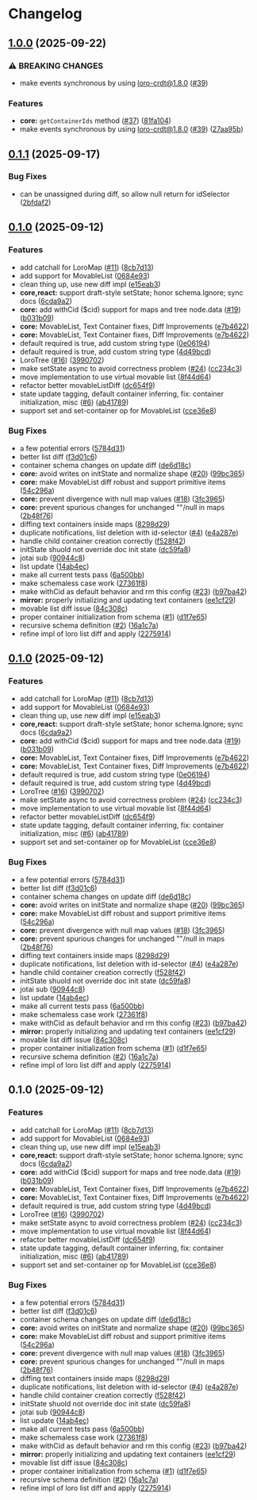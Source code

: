 # Changelog

## [1.0.0](https://github.com/loro-dev/loro-mirror/compare/loro-mirror-v0.1.1...loro-mirror-v1.0.0) (2025-09-22)


### ⚠ BREAKING CHANGES

* make events synchronous by using loro-crdt@1.8.0 ([#39](https://github.com/loro-dev/loro-mirror/issues/39))

### Features

* **core:** `getContainerIds` method ([#37](https://github.com/loro-dev/loro-mirror/issues/37)) ([81fa104](https://github.com/loro-dev/loro-mirror/commit/81fa104252d8870e0a1f30996cb54b40c0890498))
* make events synchronous by using loro-crdt@1.8.0 ([#39](https://github.com/loro-dev/loro-mirror/issues/39)) ([27aa95b](https://github.com/loro-dev/loro-mirror/commit/27aa95ba135e56ee3e3f56fb7f1a18cf448938f7))

## [0.1.1](https://github.com/loro-dev/loro-mirror/compare/loro-mirror-v0.1.0...loro-mirror-v0.1.1) (2025-09-17)


### Bug Fixes

* can be unassigned during diff, so allow null return for idSelector ([2bfdaf2](https://github.com/loro-dev/loro-mirror/commit/2bfdaf2e7d6ee2b71e1c296760aa66a155c7fb11))

## [0.1.0](https://github.com/loro-dev/loro-mirror/compare/loro-mirror-v0.1.0...loro-mirror-v0.1.0) (2025-09-12)


### Features

* add catchall for LoroMap ([#11](https://github.com/loro-dev/loro-mirror/issues/11)) ([8cb7d13](https://github.com/loro-dev/loro-mirror/commit/8cb7d1312d5619f4c7a32c253d5686a57494ffde))
* add support for MovableList ([0684e93](https://github.com/loro-dev/loro-mirror/commit/0684e933bf949de12b86060ce45a707f39b6ba6c))
* clean thing up, use new diff impl ([e15eab3](https://github.com/loro-dev/loro-mirror/commit/e15eab3ce65395fd0269eb682ecacbdeec8ca9f4))
* **core,react:** support draft-style setState; honor schema.Ignore; sync docs ([6cda9a2](https://github.com/loro-dev/loro-mirror/commit/6cda9a2c46b957005f13372c34f4063fc1de197a))
* **core:** add withCid ($cid) support for maps and tree node.data ([#19](https://github.com/loro-dev/loro-mirror/issues/19)) ([b031b09](https://github.com/loro-dev/loro-mirror/commit/b031b096ecb4c4db54529bfd2a9b04c49ba9b0c0))
* **core:** MovableList, Text Container fixes, Diff Improvements ([e7b4622](https://github.com/loro-dev/loro-mirror/commit/e7b46228ef55f780c32d239b585546d653624040))
* **core:** MovableList, Text Container fixes, Diff Improvements ([e7b4622](https://github.com/loro-dev/loro-mirror/commit/e7b46228ef55f780c32d239b585546d653624040))
* default required is true, add custom string type ([0e06194](https://github.com/loro-dev/loro-mirror/commit/0e06194278e1ac8b3c12b1dbf10148a8ffb2d67f))
* default required is true, add custom string type ([4d49bcd](https://github.com/loro-dev/loro-mirror/commit/4d49bcdd2f1d1140fd254652897866701c6a3846))
* LoroTree ([#16](https://github.com/loro-dev/loro-mirror/issues/16)) ([3990702](https://github.com/loro-dev/loro-mirror/commit/399070207f8c408c4f381ac5303b6ff0dd7acfa3))
* make setState async to avoid correctness problem ([#24](https://github.com/loro-dev/loro-mirror/issues/24)) ([cc234c3](https://github.com/loro-dev/loro-mirror/commit/cc234c3a1648704b5b44427e0728514cb7fa4832))
* move implementation to use virtual movable list ([8f44d64](https://github.com/loro-dev/loro-mirror/commit/8f44d6422f35c5a0eafd24d2a0598b4650d2dc85))
* refactor better movableListDiff ([dc654f9](https://github.com/loro-dev/loro-mirror/commit/dc654f9915c3b21c7d3ab3513c1d87e02b7e4628))
* state update tagging, default container inferring, fix: container initialization, misc ([#6](https://github.com/loro-dev/loro-mirror/issues/6)) ([ab41789](https://github.com/loro-dev/loro-mirror/commit/ab41789358b5679c1d8417da1a9597386b910ae8))
* support set and set-container op for MovableList ([cce36e8](https://github.com/loro-dev/loro-mirror/commit/cce36e8b094b26d3be27377811546499424031ae))


### Bug Fixes

* a few potential errors ([5784d31](https://github.com/loro-dev/loro-mirror/commit/5784d31ee4f31aa09062b779e35cf6ec25205b74))
* better list diff ([f3d01c6](https://github.com/loro-dev/loro-mirror/commit/f3d01c66fd831468d460e8f983735e0190b4c2de))
* container schema changes on update diff ([de6d18c](https://github.com/loro-dev/loro-mirror/commit/de6d18c1228d3c4003e131786f9f76a252513055))
* **core:** avoid writes on initState and normalize shape ([#20](https://github.com/loro-dev/loro-mirror/issues/20)) ([99bc365](https://github.com/loro-dev/loro-mirror/commit/99bc365d0352a2e1ae51ce90da6196ad0edff07b))
* **core:** make MovableList diff robust and support primitive items ([54c296a](https://github.com/loro-dev/loro-mirror/commit/54c296af3a393c7f1e5a91f1b437e42f41d085eb))
* **core:** prevent divergence with null map values ([#18](https://github.com/loro-dev/loro-mirror/issues/18)) ([3fc3965](https://github.com/loro-dev/loro-mirror/commit/3fc3965d02851e64903aab1ff119f69111342861))
* **core:** prevent spurious changes for unchanged ""/null in maps ([2b48f76](https://github.com/loro-dev/loro-mirror/commit/2b48f76a0281d9132c88c79d4053113490c5c5b1))
* diffing text containers inside maps ([8298d29](https://github.com/loro-dev/loro-mirror/commit/8298d298290193825ac26e9a1a2ea2409489fcee))
* duplicate notifications, list deletion with id-selector ([#4](https://github.com/loro-dev/loro-mirror/issues/4)) ([e4a287e](https://github.com/loro-dev/loro-mirror/commit/e4a287e65af6065de68acea505d660f66a63c0db))
* handle child container creation correctly ([f528f42](https://github.com/loro-dev/loro-mirror/commit/f528f42d1fd3de37ebf740dba5ad4857eb9bcfda))
* initState shuold not override doc init state ([dc59fa8](https://github.com/loro-dev/loro-mirror/commit/dc59fa8975313afa49ebad1097a946c01b981b57))
* jotai sub ([90944c8](https://github.com/loro-dev/loro-mirror/commit/90944c8b2d399dd781fe73f1b591567e25cecd11))
* list update ([14ab4ec](https://github.com/loro-dev/loro-mirror/commit/14ab4ecdfae5e0835b0036939441ecfc57e9e73b))
* make all current tests pass ([6a500bb](https://github.com/loro-dev/loro-mirror/commit/6a500bbb1419467fe48a3067b9e7428485697e1a))
* make schemaless case work ([27361f8](https://github.com/loro-dev/loro-mirror/commit/27361f8222f0f813a12ff42f8889ff4140e8a9b4))
* make withCid as default behavior and rm this config ([#23](https://github.com/loro-dev/loro-mirror/issues/23)) ([b97ba42](https://github.com/loro-dev/loro-mirror/commit/b97ba4209ae0057c940927bee9c279bb1327302f))
* **mirror:** properly initializing and updating text containers ([ee1cf29](https://github.com/loro-dev/loro-mirror/commit/ee1cf294ee8ea5532e66a3421aa1af979f0d950d))
* movable list diff issue ([84c308c](https://github.com/loro-dev/loro-mirror/commit/84c308c7392b96885d522729a18c24e09de70f36))
* proper container initialization from schema ([#1](https://github.com/loro-dev/loro-mirror/issues/1)) ([d1f7e65](https://github.com/loro-dev/loro-mirror/commit/d1f7e65e458908f908b02419c856590f11850780))
* recursive schema definition ([#2](https://github.com/loro-dev/loro-mirror/issues/2)) ([16a1c7a](https://github.com/loro-dev/loro-mirror/commit/16a1c7a3cb70d6a0950017b376b255ef334e0b2c))
* refine impl of loro list diff and apply ([2275914](https://github.com/loro-dev/loro-mirror/commit/2275914ed551a8fef3bca56e3b60819914ec2fe7))

## [0.1.0](https://github.com/loro-dev/loro-mirror/compare/loro-mirror-v0.1.0...loro-mirror-v0.1.0) (2025-09-12)


### Features

* add catchall for LoroMap ([#11](https://github.com/loro-dev/loro-mirror/issues/11)) ([8cb7d13](https://github.com/loro-dev/loro-mirror/commit/8cb7d1312d5619f4c7a32c253d5686a57494ffde))
* add support for MovableList ([0684e93](https://github.com/loro-dev/loro-mirror/commit/0684e933bf949de12b86060ce45a707f39b6ba6c))
* clean thing up, use new diff impl ([e15eab3](https://github.com/loro-dev/loro-mirror/commit/e15eab3ce65395fd0269eb682ecacbdeec8ca9f4))
* **core,react:** support draft-style setState; honor schema.Ignore; sync docs ([6cda9a2](https://github.com/loro-dev/loro-mirror/commit/6cda9a2c46b957005f13372c34f4063fc1de197a))
* **core:** add withCid ($cid) support for maps and tree node.data ([#19](https://github.com/loro-dev/loro-mirror/issues/19)) ([b031b09](https://github.com/loro-dev/loro-mirror/commit/b031b096ecb4c4db54529bfd2a9b04c49ba9b0c0))
* **core:** MovableList, Text Container fixes, Diff Improvements ([e7b4622](https://github.com/loro-dev/loro-mirror/commit/e7b46228ef55f780c32d239b585546d653624040))
* **core:** MovableList, Text Container fixes, Diff Improvements ([e7b4622](https://github.com/loro-dev/loro-mirror/commit/e7b46228ef55f780c32d239b585546d653624040))
* default required is true, add custom string type ([0e06194](https://github.com/loro-dev/loro-mirror/commit/0e06194278e1ac8b3c12b1dbf10148a8ffb2d67f))
* default required is true, add custom string type ([4d49bcd](https://github.com/loro-dev/loro-mirror/commit/4d49bcdd2f1d1140fd254652897866701c6a3846))
* LoroTree ([#16](https://github.com/loro-dev/loro-mirror/issues/16)) ([3990702](https://github.com/loro-dev/loro-mirror/commit/399070207f8c408c4f381ac5303b6ff0dd7acfa3))
* make setState async to avoid correctness problem ([#24](https://github.com/loro-dev/loro-mirror/issues/24)) ([cc234c3](https://github.com/loro-dev/loro-mirror/commit/cc234c3a1648704b5b44427e0728514cb7fa4832))
* move implementation to use virtual movable list ([8f44d64](https://github.com/loro-dev/loro-mirror/commit/8f44d6422f35c5a0eafd24d2a0598b4650d2dc85))
* refactor better movableListDiff ([dc654f9](https://github.com/loro-dev/loro-mirror/commit/dc654f9915c3b21c7d3ab3513c1d87e02b7e4628))
* state update tagging, default container inferring, fix: container initialization, misc ([#6](https://github.com/loro-dev/loro-mirror/issues/6)) ([ab41789](https://github.com/loro-dev/loro-mirror/commit/ab41789358b5679c1d8417da1a9597386b910ae8))
* support set and set-container op for MovableList ([cce36e8](https://github.com/loro-dev/loro-mirror/commit/cce36e8b094b26d3be27377811546499424031ae))


### Bug Fixes

* a few potential errors ([5784d31](https://github.com/loro-dev/loro-mirror/commit/5784d31ee4f31aa09062b779e35cf6ec25205b74))
* better list diff ([f3d01c6](https://github.com/loro-dev/loro-mirror/commit/f3d01c66fd831468d460e8f983735e0190b4c2de))
* container schema changes on update diff ([de6d18c](https://github.com/loro-dev/loro-mirror/commit/de6d18c1228d3c4003e131786f9f76a252513055))
* **core:** avoid writes on initState and normalize shape ([#20](https://github.com/loro-dev/loro-mirror/issues/20)) ([99bc365](https://github.com/loro-dev/loro-mirror/commit/99bc365d0352a2e1ae51ce90da6196ad0edff07b))
* **core:** make MovableList diff robust and support primitive items ([54c296a](https://github.com/loro-dev/loro-mirror/commit/54c296af3a393c7f1e5a91f1b437e42f41d085eb))
* **core:** prevent divergence with null map values ([#18](https://github.com/loro-dev/loro-mirror/issues/18)) ([3fc3965](https://github.com/loro-dev/loro-mirror/commit/3fc3965d02851e64903aab1ff119f69111342861))
* **core:** prevent spurious changes for unchanged ""/null in maps ([2b48f76](https://github.com/loro-dev/loro-mirror/commit/2b48f76a0281d9132c88c79d4053113490c5c5b1))
* diffing text containers inside maps ([8298d29](https://github.com/loro-dev/loro-mirror/commit/8298d298290193825ac26e9a1a2ea2409489fcee))
* duplicate notifications, list deletion with id-selector ([#4](https://github.com/loro-dev/loro-mirror/issues/4)) ([e4a287e](https://github.com/loro-dev/loro-mirror/commit/e4a287e65af6065de68acea505d660f66a63c0db))
* handle child container creation correctly ([f528f42](https://github.com/loro-dev/loro-mirror/commit/f528f42d1fd3de37ebf740dba5ad4857eb9bcfda))
* initState shuold not override doc init state ([dc59fa8](https://github.com/loro-dev/loro-mirror/commit/dc59fa8975313afa49ebad1097a946c01b981b57))
* jotai sub ([90944c8](https://github.com/loro-dev/loro-mirror/commit/90944c8b2d399dd781fe73f1b591567e25cecd11))
* list update ([14ab4ec](https://github.com/loro-dev/loro-mirror/commit/14ab4ecdfae5e0835b0036939441ecfc57e9e73b))
* make all current tests pass ([6a500bb](https://github.com/loro-dev/loro-mirror/commit/6a500bbb1419467fe48a3067b9e7428485697e1a))
* make schemaless case work ([27361f8](https://github.com/loro-dev/loro-mirror/commit/27361f8222f0f813a12ff42f8889ff4140e8a9b4))
* make withCid as default behavior and rm this config ([#23](https://github.com/loro-dev/loro-mirror/issues/23)) ([b97ba42](https://github.com/loro-dev/loro-mirror/commit/b97ba4209ae0057c940927bee9c279bb1327302f))
* **mirror:** properly initializing and updating text containers ([ee1cf29](https://github.com/loro-dev/loro-mirror/commit/ee1cf294ee8ea5532e66a3421aa1af979f0d950d))
* movable list diff issue ([84c308c](https://github.com/loro-dev/loro-mirror/commit/84c308c7392b96885d522729a18c24e09de70f36))
* proper container initialization from schema ([#1](https://github.com/loro-dev/loro-mirror/issues/1)) ([d1f7e65](https://github.com/loro-dev/loro-mirror/commit/d1f7e65e458908f908b02419c856590f11850780))
* recursive schema definition ([#2](https://github.com/loro-dev/loro-mirror/issues/2)) ([16a1c7a](https://github.com/loro-dev/loro-mirror/commit/16a1c7a3cb70d6a0950017b376b255ef334e0b2c))
* refine impl of loro list diff and apply ([2275914](https://github.com/loro-dev/loro-mirror/commit/2275914ed551a8fef3bca56e3b60819914ec2fe7))

## 0.1.0 (2025-09-12)


### Features

* add catchall for LoroMap ([#11](https://github.com/loro-dev/loro-mirror/issues/11)) ([8cb7d13](https://github.com/loro-dev/loro-mirror/commit/8cb7d1312d5619f4c7a32c253d5686a57494ffde))
* add support for MovableList ([0684e93](https://github.com/loro-dev/loro-mirror/commit/0684e933bf949de12b86060ce45a707f39b6ba6c))
* clean thing up, use new diff impl ([e15eab3](https://github.com/loro-dev/loro-mirror/commit/e15eab3ce65395fd0269eb682ecacbdeec8ca9f4))
* **core,react:** support draft-style setState; honor schema.Ignore; sync docs ([6cda9a2](https://github.com/loro-dev/loro-mirror/commit/6cda9a2c46b957005f13372c34f4063fc1de197a))
* **core:** add withCid ($cid) support for maps and tree node.data ([#19](https://github.com/loro-dev/loro-mirror/issues/19)) ([b031b09](https://github.com/loro-dev/loro-mirror/commit/b031b096ecb4c4db54529bfd2a9b04c49ba9b0c0))
* **core:** MovableList, Text Container fixes, Diff Improvements ([e7b4622](https://github.com/loro-dev/loro-mirror/commit/e7b46228ef55f780c32d239b585546d653624040))
* **core:** MovableList, Text Container fixes, Diff Improvements ([e7b4622](https://github.com/loro-dev/loro-mirror/commit/e7b46228ef55f780c32d239b585546d653624040))
* default required is true, add custom string type ([4d49bcd](https://github.com/loro-dev/loro-mirror/commit/4d49bcdd2f1d1140fd254652897866701c6a3846))
* LoroTree ([#16](https://github.com/loro-dev/loro-mirror/issues/16)) ([3990702](https://github.com/loro-dev/loro-mirror/commit/399070207f8c408c4f381ac5303b6ff0dd7acfa3))
* make setState async to avoid correctness problem ([#24](https://github.com/loro-dev/loro-mirror/issues/24)) ([cc234c3](https://github.com/loro-dev/loro-mirror/commit/cc234c3a1648704b5b44427e0728514cb7fa4832))
* move implementation to use virtual movable list ([8f44d64](https://github.com/loro-dev/loro-mirror/commit/8f44d6422f35c5a0eafd24d2a0598b4650d2dc85))
* refactor better movableListDiff ([dc654f9](https://github.com/loro-dev/loro-mirror/commit/dc654f9915c3b21c7d3ab3513c1d87e02b7e4628))
* state update tagging, default container inferring, fix: container initialization, misc ([#6](https://github.com/loro-dev/loro-mirror/issues/6)) ([ab41789](https://github.com/loro-dev/loro-mirror/commit/ab41789358b5679c1d8417da1a9597386b910ae8))
* support set and set-container op for MovableList ([cce36e8](https://github.com/loro-dev/loro-mirror/commit/cce36e8b094b26d3be27377811546499424031ae))


### Bug Fixes

* a few potential errors ([5784d31](https://github.com/loro-dev/loro-mirror/commit/5784d31ee4f31aa09062b779e35cf6ec25205b74))
* better list diff ([f3d01c6](https://github.com/loro-dev/loro-mirror/commit/f3d01c66fd831468d460e8f983735e0190b4c2de))
* container schema changes on update diff ([de6d18c](https://github.com/loro-dev/loro-mirror/commit/de6d18c1228d3c4003e131786f9f76a252513055))
* **core:** avoid writes on initState and normalize shape ([#20](https://github.com/loro-dev/loro-mirror/issues/20)) ([99bc365](https://github.com/loro-dev/loro-mirror/commit/99bc365d0352a2e1ae51ce90da6196ad0edff07b))
* **core:** make MovableList diff robust and support primitive items ([54c296a](https://github.com/loro-dev/loro-mirror/commit/54c296af3a393c7f1e5a91f1b437e42f41d085eb))
* **core:** prevent divergence with null map values ([#18](https://github.com/loro-dev/loro-mirror/issues/18)) ([3fc3965](https://github.com/loro-dev/loro-mirror/commit/3fc3965d02851e64903aab1ff119f69111342861))
* **core:** prevent spurious changes for unchanged ""/null in maps ([2b48f76](https://github.com/loro-dev/loro-mirror/commit/2b48f76a0281d9132c88c79d4053113490c5c5b1))
* diffing text containers inside maps ([8298d29](https://github.com/loro-dev/loro-mirror/commit/8298d298290193825ac26e9a1a2ea2409489fcee))
* duplicate notifications, list deletion with id-selector ([#4](https://github.com/loro-dev/loro-mirror/issues/4)) ([e4a287e](https://github.com/loro-dev/loro-mirror/commit/e4a287e65af6065de68acea505d660f66a63c0db))
* handle child container creation correctly ([f528f42](https://github.com/loro-dev/loro-mirror/commit/f528f42d1fd3de37ebf740dba5ad4857eb9bcfda))
* initState shuold not override doc init state ([dc59fa8](https://github.com/loro-dev/loro-mirror/commit/dc59fa8975313afa49ebad1097a946c01b981b57))
* jotai sub ([90944c8](https://github.com/loro-dev/loro-mirror/commit/90944c8b2d399dd781fe73f1b591567e25cecd11))
* list update ([14ab4ec](https://github.com/loro-dev/loro-mirror/commit/14ab4ecdfae5e0835b0036939441ecfc57e9e73b))
* make all current tests pass ([6a500bb](https://github.com/loro-dev/loro-mirror/commit/6a500bbb1419467fe48a3067b9e7428485697e1a))
* make schemaless case work ([27361f8](https://github.com/loro-dev/loro-mirror/commit/27361f8222f0f813a12ff42f8889ff4140e8a9b4))
* make withCid as default behavior and rm this config ([#23](https://github.com/loro-dev/loro-mirror/issues/23)) ([b97ba42](https://github.com/loro-dev/loro-mirror/commit/b97ba4209ae0057c940927bee9c279bb1327302f))
* **mirror:** properly initializing and updating text containers ([ee1cf29](https://github.com/loro-dev/loro-mirror/commit/ee1cf294ee8ea5532e66a3421aa1af979f0d950d))
* movable list diff issue ([84c308c](https://github.com/loro-dev/loro-mirror/commit/84c308c7392b96885d522729a18c24e09de70f36))
* proper container initialization from schema ([#1](https://github.com/loro-dev/loro-mirror/issues/1)) ([d1f7e65](https://github.com/loro-dev/loro-mirror/commit/d1f7e65e458908f908b02419c856590f11850780))
* recursive schema definition ([#2](https://github.com/loro-dev/loro-mirror/issues/2)) ([16a1c7a](https://github.com/loro-dev/loro-mirror/commit/16a1c7a3cb70d6a0950017b376b255ef334e0b2c))
* refine impl of loro list diff and apply ([2275914](https://github.com/loro-dev/loro-mirror/commit/2275914ed551a8fef3bca56e3b60819914ec2fe7))
